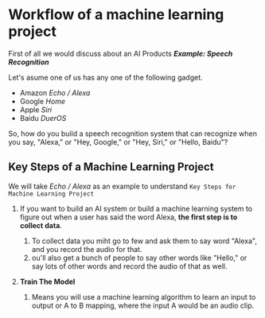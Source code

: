 # Workflow of a machine learning project

First of all we would discuss about an AI Products
**_Example: Speech Recognition_**

Let's asume one of us has any one of the following gadget.

* Amazon _Echo / Alexa_
* Google _Home_
* Apple _Siri_
* Baidu _DuerOS_

So, how do you build a speech recognition system that can recognize when you say, "Alexa," or "Hey, Google," or "Hey, Siri," or "Hello, Baidu"?

## Key Steps of a Machine Learning Project

We will take _Echo / Alexa_ as an example to understand `Key Steps for Machine Learning Project`

1. If you want to build an AI system or build a machine learning system to figure out when a user has said the word Alexa, **the first step is to collect data**.
   1. To collect data you miht go to few and ask them to say word "Alexa", and you record the audio for that.
   2. ou'll also get a bunch of people to say other words like "Hello," or say lots of other words and record the audio of that as well.

2. **Train The Model**
   1. Means you will use a machine learning algorithm to learn an input to output or A to B mapping, where the input A would be an audio clip.